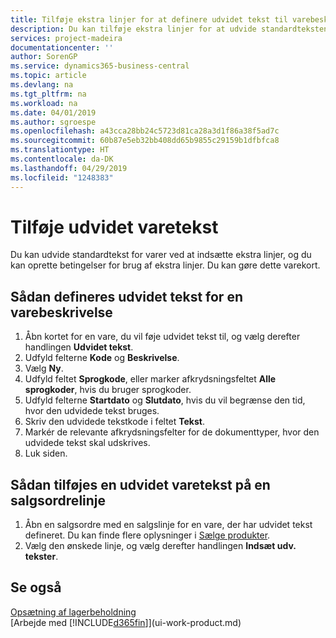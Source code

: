 ```yaml
---
title: Tilføje ekstra linjer for at definere udvidet tekst til varebeskrivelser | Microsoft Docs
description: Du kan tilføje ekstra linjer for at udvide standardteksten, der beskriver en vare.
services: project-madeira
documentationcenter: ''
author: SorenGP
ms.service: dynamics365-business-central
ms.topic: article
ms.devlang: na
ms.tgt_pltfrm: na
ms.workload: na
ms.date: 04/01/2019
ms.author: sgroespe
ms.openlocfilehash: a43cca28bb24c5723d81ca28a3d1f86a38f5ad7c
ms.sourcegitcommit: 60b87e5eb32bb408dd65b9855c29159b1dfbfca8
ms.translationtype: HT
ms.contentlocale: da-DK
ms.lasthandoff: 04/29/2019
ms.locfileid: "1248383"
---
```

# <a name="add-extended-item-text"></a>Tilføje udvidet varetekst
Du kan udvide standardtekst for varer ved at indsætte ekstra linjer, og du kan oprette betingelser for brug af ekstra linjer. Du kan gøre dette varekort.

## <a name="to-define-extended-text-for-an-item-description"></a>Sådan defineres udvidet tekst for en varebeskrivelse
1. Åbn kortet for en vare, du vil føje udvidet tekst til, og vælg derefter handlingen **Udvidet tekst**.
2. Udfyld felterne **Kode** og **Beskrivelse**.
3. Vælg **Ny**.
4. Udfyld feltet **Sprogkode**, eller marker afkrydsningsfeltet **Alle sprogkoder**, hvis du bruger sprogkoder.
5. Udfyld felterne **Startdato** og **Slutdato**, hvis du vil begrænse den tid, hvor den udvidede tekst bruges.
6. Skriv den udvidede tekstkode i feltet **Tekst**.
7. Markér de relevante afkrydsningsfelter for de dokumenttyper, hvor den udvidede tekst skal udskrives.
8. Luk siden.

## <a name="to-add-an-extended-item-text-on-a-sales-order-line"></a>Sådan tilføjes en udvidet varetekst på en salgsordrelinje
1. Åbn en salgsordre med en salgslinje for en vare, der har udvidet tekst defineret. Du kan finde flere oplysninger i [Sælge produkter](sales-how-sell-products.md).
2. Vælg den ønskede linje, og vælg derefter handlingen **Indsæt udv. tekster**.

## <a name="see-also"></a>Se også
[Opsætning af lagerbeholdning](inventory-setup-inventory.md)  
[Arbejde med [!INCLUDE[d365fin](includes/d365fin_md.md)]](ui-work-product.md)
